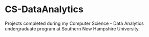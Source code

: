 # CS-DataAnalytics
Projects completed during my Computer Science - Data Analytics undergraduate program at Southern New Hampshire University.
